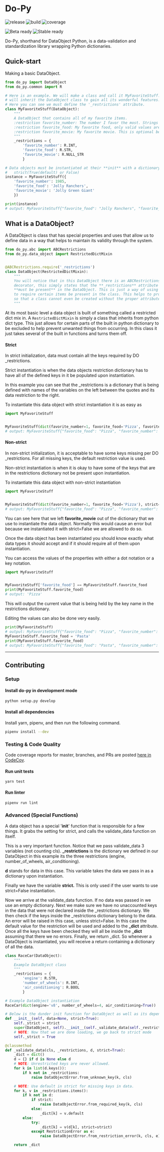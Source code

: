 # Do-Py
![release](https://img.shields.io/github/package-json/v/do-py-together/do-py?label=release&logo=release&style=flat-square)
![build](https://img.shields.io/github/workflow/status/do-py-together/do-py/test?style=flat-square)
![coverage](https://img.shields.io/codecov/c/github/do-py-together/do-py?style=flat-square)

![Beta ready](https://img.shields.io/github/milestones/progress/do-py-together/do-py/1?label=Issues%20until%20Beta&style=flat-square)
![Stable ready](https://img.shields.io/github/milestones/progress/do-py-together/do-py/2?label=Issues%20until%20Stable&style=flat-square)

Do-Py, shorthand for DataObject Python, is a data-validation and 
standardization library wrapping Python dictionaries.

## Quick-start

Making a basic DataObject.

```python
from do_py import DataObject
from do_py.common import R

# Here is an example. We will make a class and call it MyFavoriteStuff. We 
# will inherit the DataObject class to gain all its wonderful features. 
# Here you can see we must define the '_restrictions' attribute.
class MyFavoriteStuff(DataObject):
    """
    A DataObject that contains all of my favorite items.
    :restriction favorite_number: The number I favor the most. Strings not allowed.
    :restriction favorite_food: My favorite food, only valid values are strings!
    :restriction favorite_movie: My favorite movie. This is optional because a `None` IS allowed!
    """
    _restrictions = {
        'favorite_number': R.INT,
        'favorite_food': R.STR,
        'favorite_movie': R.NULL_STR
        }

# Data objects must be instantiated at their **init** with a dictionary and 
#   strict(True(default) or False)
instance = MyFavoriteStuff({
    'favorite_number': 1985,
    'favorite_food': 'Jolly Ranchers',
    'favorite_movie': 'Jolly Green Giant'
    })

print(instance)
# output: MyFavoriteStuff{"favorite_food": "Jolly Ranchers", "favorite_number": 1985, "favorite_movie": "Jolly Green Giant"}
```


## What is a DataObject?

A DataObject is class that has special properties and uses that allow us 
to define data in a way that helps to maintain its validity through the system.

```python
from do_py.abc import ABCRestrictions
from do_py.data_object import RestrictedDictMixin


@ABCRestrictions.require('_restrictions')
class DataObject(RestrictedDictMixin):
    """
    You will notice that in this DataObject there is an ABCRestrictions 
    decorator, this simply states that the **_restrictions** attribute 
    **must be present** in the DataObject. This is just a way of using a decorator 
    to require certain items be present in the class. This helps to promote strictness 
    so that a class cannot even be created without the proper attributes.
    """
```


At its most basic level a data object is built of something called a restricted dict mix in. 
A `RestrictedDictMixin` is simply a class that inherits from python dict type. This just 
allows for certain parts of the built in python dictionary to be excluded to help prevent 
unwanted things from occurring. In this class it just takes several of the built in 
functions and turns them off.


#### Strict

In strict initialization, data must contain all the keys required by DO _restrictions.

Strict instantiation is when the data objects restriction dictionary has 
to have all of the defined keys in it be populated upon instantiation.

In this example you can see that the _restrictions is a dictionary that is 
being defined with names of the variables on the left between the quotes and 
its data restriction to the right.

To instantiate this data object with strict instantiation it is as easy as

```python
import MyFavoriteStuff


MyFavoriteStuff(dict(favorite_number=1, favorite_food='Pizza', favorite_movie='The third Star Wars'), strict=True)
# output: MyFavoriteStuff{"favorite_food": "Pizza", "favorite_number": 1, "favorite_movie": "The third Star Wars"}
```

#### Non-strict

In non-strict initialization, it is acceptable to have some keys missing 
per DO _restrictions. For all missing keys, the default restriction value is used.

Non-strict instantiation is when it is okay to have some of the keys that 
are in the restrictions dictionary not be present upon instantiation.

To instantiate this data object with non-strict instantiation

```python
import MyFavoriteStuff


MyFavoriteStuff(dict(favorite_number=1, favorite_food='Pizza'), strict=False)
# output: MyFavoriteStuff{"favorite_food": "Pizza", "favorite_number": 1, "favorite_movie": null}
```

You can see here that we left **favorite_movie** out of the dictionary that 
we use to instantiate the data object. Normally this would cause an error but 
because we instantiated it with strict=False we are allowed to do so.

Once the data object has been instantiated you should know exactly what data 
types it should accept and if it should require all of them upon instantiation.

You can access the values of the properties with either a dot notation or a 
key notation.

```python
import MyFavoriteStuff


MyFavoriteStuff['favorite_food'] == MyFavoriteStuff.favorite_food
print(MyFavoriteStuff.favorite_food)
# output: 'Pizza'
```

This will output the current value that is being held by the key name in the 
restrictions dictionary.

Editing the values can also be done very easily.

```python
print(MyFavoriteStuff)
# output: MyFavoriteStuff{"favorite_food": "Pizza", "favorite_number": 1, "favorite_movie": 'The Third Star Wars'}
MyFavoriteStuff.favorite_food = 'Pasta'
print(MyFavoriteStuff.favorite_food)
# output: MyFavoriteStuff{"favorite_food": "Pasta", "favorite_number": 1, "favorite_movie": 'The Third Star Wars'}
```

--------------

## Contributing
### Setup

#### Install do-py in development mode
```bash
python setup.py develop
```

#### Install all dependencies
Install yarn, pipenv, and then run the following command.
```bash
pipenv install --dev
```

### Testing & Code Quality
Code coverage reports for master, branches, and PRs 
are posted [here in CodeCov](https://codecov.io/gh/do-py-together/do-py).

####  Run unit tests
```
yarn test 
```

#### Run linter
```bash
pipenv run lint
```

### Advanced (Special Functions)

A data object has a special '****init****' function that is responsible for a 
few things. It grabs the setting for strict, and calls the validate_data function 
on itself.

This is a very important function. Notice that we pass validate_data 3 variables 
(not counting cls). **_restrictions** is the dictionary we defined in our DataObject 
in this example its the three restrictions (engine, number_of_wheels, air_conditioning).

**d** stands for data in this case. This variable takes the data we pass in as a 
dictionary upon instantiation.

Finally we have the variable **strict.** This is only used if the user wants to 
use strict=False instantiation.

Now we arrive at the validate_data function. If no data was passed in we use an 
empty dictionary. Next we make sure we have no unaccounted keys in the data that 
were not declared inside the _restrictions dictionary. We then check if the keys 
inside the _restrictions dictionary belong to the data. An error will be raised in 
this case, unless strict=False. In this case the default value for the restriction 
will be used and added to the **_dict** attribute. Once all the keys have been 
checked they will all be inside the **_dict** assuming that there we no errors. 
Finally, we return _dict. So whenever a DataObject is instantiated, you will receive 
a return containing a dictionary of all the data.

```python
class RaceCar(DataObject):
    """
    Example DataObject class
    """
    _restrictions = {
        'engine': R.STR,
        'number_of_wheels': R.INT,
        'air_conditioning': R.BOOL
        }

# Example DataObject instantiation
RaceCar(dict(engine='v8', number_of_wheels=4, air_conditioning=True))

# Below is the dunder init function for DataObject as well as its dependent validate data
def __init__(self, data=None, strict=True):
    self._strict = strict
    super(DataObject, self).__init__(self._validate_data(self._restrictions, data, strict=strict))
    # NOTE: Now that we are done loading, we go back to strict mode
    self._strict = True

@classmethod
def _validate_data(cls, _restrictions, d, strict=True):
    _dict = dict()
    d = {} if d is None else d
    # NOTE: Unrestricted keys are never allowed.
    for k in list(d.keys()):
        if k not in _restrictions:
            raise DataObjectError.from_unknown_key(k, cls)

    # NOTE: Use default in strict for missing keys in data.
    for k, v in _restrictions.items():
        if k not in d:
            if strict:
                raise DataObjectError.from_required_key(k, cls)
            else:
                _dict[k] = v.default
        else:
            try:
                _dict[k] = v(d[k], strict=strict)
            except RestrictionError as e:
                raise DataObjectError.from_restriction_error(k, cls, e)

    return _dict
```
